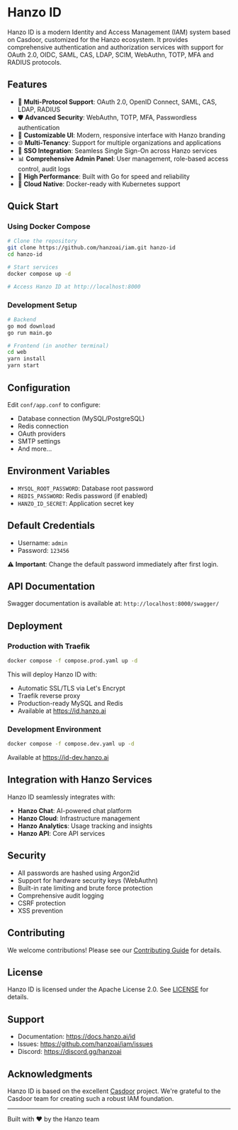 # Hanzo ID

Hanzo ID is a modern Identity and Access Management (IAM) system based on Casdoor, customized for the Hanzo ecosystem. It provides comprehensive authentication and authorization services with support for OAuth 2.0, OIDC, SAML, CAS, LDAP, SCIM, WebAuthn, TOTP, MFA and RADIUS protocols.

## Features

- 🔐 **Multi-Protocol Support**: OAuth 2.0, OpenID Connect, SAML, CAS, LDAP, RADIUS
- 🛡️ **Advanced Security**: WebAuthn, TOTP, MFA, Passwordless authentication
- 🎨 **Customizable UI**: Modern, responsive interface with Hanzo branding
- 🌐 **Multi-Tenancy**: Support for multiple organizations and applications
- 🔄 **SSO Integration**: Seamless Single Sign-On across Hanzo services
- 📊 **Comprehensive Admin Panel**: User management, role-based access control, audit logs
- 🚀 **High Performance**: Built with Go for speed and reliability
- 🐳 **Cloud Native**: Docker-ready with Kubernetes support

## Quick Start

### Using Docker Compose

```bash
# Clone the repository
git clone https://github.com/hanzoai/iam.git hanzo-id
cd hanzo-id

# Start services
docker compose up -d

# Access Hanzo ID at http://localhost:8000
```

### Development Setup

```bash
# Backend
go mod download
go run main.go

# Frontend (in another terminal)
cd web
yarn install
yarn start
```

## Configuration

Edit `conf/app.conf` to configure:

- Database connection (MySQL/PostgreSQL)
- Redis connection
- OAuth providers
- SMTP settings
- And more...

## Environment Variables

- `MYSQL_ROOT_PASSWORD`: Database root password
- `REDIS_PASSWORD`: Redis password (if enabled)
- `HANZO_ID_SECRET`: Application secret key

## Default Credentials

- Username: `admin`
- Password: `123456`

⚠️ **Important**: Change the default password immediately after first login.

## API Documentation

Swagger documentation is available at: `http://localhost:8000/swagger/`

## Deployment

### Production with Traefik

```bash
docker compose -f compose.prod.yaml up -d
```

This will deploy Hanzo ID with:
- Automatic SSL/TLS via Let's Encrypt
- Traefik reverse proxy
- Production-ready MySQL and Redis
- Available at https://id.hanzo.ai

### Development Environment

```bash
docker compose -f compose.dev.yaml up -d
```

Available at https://id-dev.hanzo.ai

## Integration with Hanzo Services

Hanzo ID seamlessly integrates with:

- **Hanzo Chat**: AI-powered chat platform
- **Hanzo Cloud**: Infrastructure management
- **Hanzo Analytics**: Usage tracking and insights
- **Hanzo API**: Core API services

## Security

- All passwords are hashed using Argon2id
- Support for hardware security keys (WebAuthn)
- Built-in rate limiting and brute force protection
- Comprehensive audit logging
- CSRF protection
- XSS prevention

## Contributing

We welcome contributions! Please see our [Contributing Guide](CONTRIBUTING.md) for details.

## License

Hanzo ID is licensed under the Apache License 2.0. See [LICENSE](LICENSE) for details.

## Support

- Documentation: https://docs.hanzo.ai/id
- Issues: https://github.com/hanzoai/iam/issues
- Discord: https://discord.gg/hanzoai

## Acknowledgments

Hanzo ID is based on the excellent [Casdoor](https://github.com/casdoor/casdoor) project. We're grateful to the Casdoor team for creating such a robust IAM foundation.

---

Built with ❤️ by the Hanzo team